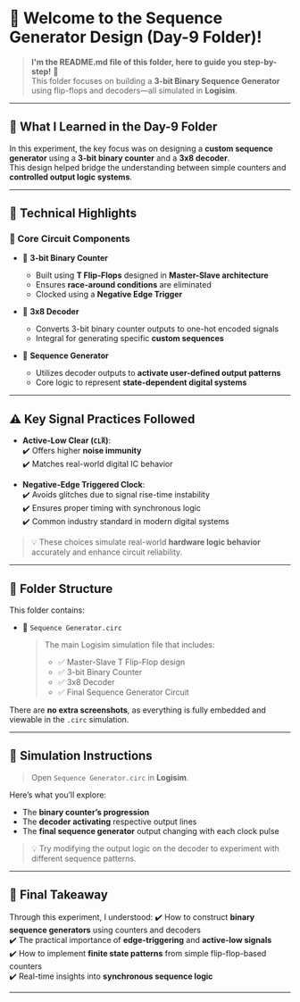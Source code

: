 # 🔁 Welcome to the Sequence Generator Design (Day-9 Folder)!
> **I'm the README.md file of this folder, here to guide you step-by-step!** 🚀  
This folder focuses on building a **3-bit Binary Sequence Generator** using flip-flops and decoders—all simulated in **Logisim**.

---

## 🧠 What I Learned in the Day-9 Folder

In this experiment, the key focus was on designing a **custom sequence generator** using a **3-bit binary counter** and a **3x8 decoder**.  
This design helped bridge the understanding between simple counters and **controlled output logic systems**.

---

## 🧪 Technical Highlights

### 🔢 Core Circuit Components

- 🧮 **3-bit Binary Counter**
  - Built using **T Flip-Flops** designed in **Master-Slave architecture**
  - Ensures **race-around conditions** are eliminated
  - Clocked using a **Negative Edge Trigger**

- 🧩 **3x8 Decoder**
  - Converts 3-bit binary counter outputs to one-hot encoded signals
  - Integral for generating specific **custom sequences**

- 🎯 **Sequence Generator**
  - Utilizes decoder outputs to **activate user-defined output patterns**
  - Core logic to represent **state-dependent digital systems**

---

## ⚠️ Key Signal Practices Followed

- **Active-Low Clear (`CLR̅`)**:  
  ✔️ Offers higher **noise immunity**  
  ✔️ Matches real-world digital IC behavior

- **Negative-Edge Triggered Clock**:  
  ✔️ Avoids glitches due to signal rise-time instability  
  ✔️ Ensures proper timing with synchronous logic  
  ✔️ Common industry standard in modern digital systems

> 💡 These choices simulate real-world **hardware logic behavior** accurately and enhance circuit reliability.

---

## 📁 Folder Structure

This folder contains:

- 🔁 `Sequence Generator.circ`  
  > The main Logisim simulation file that includes:
  > - ✅ Master-Slave T Flip-Flop design  
  > - ✅ 3-bit Binary Counter  
  > - ✅ 3x8 Decoder  
  > - ✅ Final Sequence Generator Circuit

There are **no extra screenshots**, as everything is fully embedded and viewable in the `.circ` simulation.

---

## 🧪 Simulation Instructions

> Open `Sequence Generator.circ` in **Logisim**.

Here’s what you’ll explore:
- The **binary counter’s progression**
- The **decoder activating** respective output lines
- The **final sequence generator** output changing with each clock pulse

> 💡 Try modifying the output logic on the decoder to experiment with different sequence patterns.

---

## 🎯 **Final Takeaway**

Through this experiment, I understood:
✔️ How to construct **binary sequence generators** using counters and decoders  
✔️ The practical importance of **edge-triggering** and **active-low signals**  
✔️ How to implement **finite state patterns** from simple flip-flop-based counters  
✔️ Real-time insights into **synchronous sequence logic**

---

